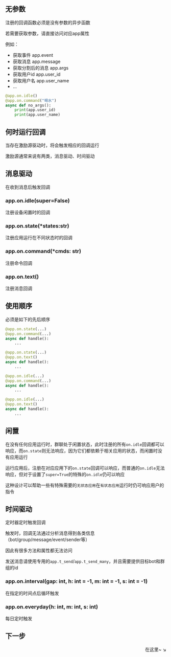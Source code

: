 ## 无参数

注册的回调函数必须是没有参数的异步函数

若需要获取参数，请直接访问对应app属性

例如：

- 获取事件 app.event
- 获取消息 app.message
- 获取分割后的消息 app.args
- 获取用户id app.user_id
- 获取用户名 app.user_name
- ...

```py
@app.on.idle()
@app.on.command("喝水")
async def no_args():
    print(app.user_id)
    print(app.user_name)
```

## 何时运行回调

当存在激励源驱动时，将会触发相应的回调运行

激励源通常来说有两类，消息驱动、时间驱动

## 消息驱动

在收到消息后触发回调

### app.on.idle(super=False)
注册设备闲置时的回调

### app.on.state(*states:str)
注册应用运行在不同状态时的回调

### app.on.command(*cmds: str)
注册命令回调

### app.on.text()
注册消息回调

## 使用顺序

必须是如下的先后顺序

```py
@app.on.state(...) 
@app.on.command(...) 
async def handle():
    ...
```

```py
@app.on.state(...) 
@app.on.text()
async def handle():
    ...
```

```py
@app.on.idle(...)
@app.on.command(...) 
async def handle():
    ...
```

```py
@app.on.idle(...)
@app.on.text()
async def handle():
    ...
```

## 闲置

在没有任何应用运行时，群聊处于闲置状态，此时注册的所有`on.idle`回调都可以响应，而`on.state`则无法响应，因为它们都依赖于相关应用的状态，而闲置时没有应用运行

运行应用后，注册在对应应用下的`on.state`回调可以响应，而普通的`on.idle`无法响应，但对于设置了`super=True`的特殊的`on.idle`仍可以响应

这种设计可以帮助一些有特殊需要的`无状态应用`在`有状态应用`运行时仍可响应用户的指令

## 时间驱动

定时器定时触发回调

触发时，回调无法通过分析消息得到各类信息（bot/group/message/event/sender等）

因此有很多方法和属性都无法访问

发送消息请使用专用的`app.t_send`/`app.t_send_many`，并且需要提供目标bot和群组的id

### app.on.interval(gap: int, h: int = -1, m: int = -1, s: int = -1)
在指定的时间点后循环触发

### app.on.everyday(h: int, m: int, s: int)
每日定时触发

## 下一步

<div align="right">
    在这里~ ↘
</div>
